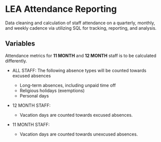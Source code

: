 # LEA Attendance Reporting
Data cleaning and calculation of staff attendance on a quarterly, monthly, and weekly cadence via utilizing SQL for tracking, reporting, and analysis.

## Variables
Attendance metrics for **11 MONTH** and **12 MONTH** staff is to be calculated differently.

- ALL STAFF: The following absence types will be counted towards excused absences
  - Long-term absences, including unpaid time off
  - Religious holidays (exemptions)
  - Personal days

- 12 MONTH STAFF:
  -  Vacation days are counted towards excused absences.
  
- 11 MONTH STAFF:
    - Vacation days are counted towards unexcused absences.
 



